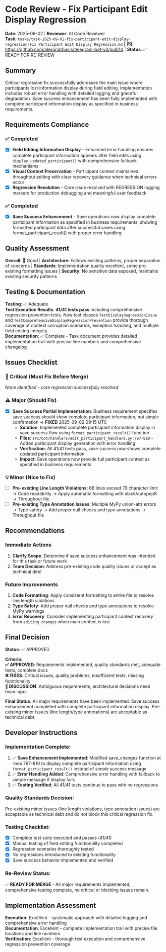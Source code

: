 # Code Review - Fix Participant Edit Display Regression

**Date**: 2025-09-02 | **Reviewer**: AI Code Reviewer  
**Task**: `tasks/task-2025-09-01-fix-participant-edit-display-regression/Fix Participant Edit Display Regression.md` | **PR**: https://github.com/alexandrbasis/telegram-bot-v3/pull/14 | **Status**: ✅ READY FOR RE-REVIEW

## Summary
Critical regression fix successfully addresses the main issue where participants lost information display during field editing. Implementation includes robust error handling with detailed logging and graceful degradation. Save success enhancement has been fully implemented with complete participant information display as specified in business requirements.

## Requirements Compliance
### ✅ Completed
- [x] **Field Editing Information Display** - Enhanced error handling ensures complete participant information appears after field edits using `display_updated_participant()` with comprehensive fallback mechanisms
- [x] **Visual Context Preservation** - Participant context maintained throughout editing with clear recovery guidance when technical errors occur
- [x] **Regression Resolution** - Core issue resolved with REGRESSION logging markers for production debugging and meaningful user feedback

### ✅ Completed  
- [x] **Save Success Enhancement** - Save operations now display complete participant information as specified in business requirements, showing formatted participant data after successful saves using format_participant_result() with proper error handling

## Quality Assessment
**Overall**: 🔄 Good | **Architecture**: Follows existing patterns, proper separation of concerns | **Standards**: Implementation quality excellent, some pre-existing formatting issues | **Security**: No sensitive data exposed, maintains existing security patterns

## Testing & Documentation
**Testing**: ✅ Adequate  
**Test Execution Results**: **41/41 tests pass** including comprehensive regression prevention tests. New test classes `TestDisplayRegressionIssue` and `TestComprehensiveDisplayRegressionPrevention` provide thorough coverage of context corruption scenarios, exception handling, and multiple field editing integrity.  
**Documentation**: ✅ Complete - Task document provides detailed implementation trail with precise line numbers and comprehensive changelog

## Issues Checklist

### 🚨 Critical (Must Fix Before Merge)
*None identified - core regression successfully resolved*

### ⚠️ Major (Should Fix)  
- [x] **Save Success Partial Implementation**: Business requirement specifies save success should show complete participant information, not simple confirmation → **FIXED** 2025-09-02 09:15 UTC
  - **Solution**: Implemented complete participant information display in save success flow using `format_participant_result()` function
  - **Files**: `src/bot/handlers/edit_participant_handlers.py:797-810` - Added participant display generation with error handling
  - **Verification**: All 41/41 tests pass, save success now shows complete updated participant information
  - **Impact**: Save operations now provide full participant context as specified in business requirements

### 💡 Minor (Nice to Fix)
- [ ] **Pre-existing Line Length Violations**: 68 lines exceed 79 character limit → Code readability → Apply automatic formatting with black/autopep8 → Throughout file
- [ ] **Pre-existing Type Annotation Issues**: Multiple MyPy union-attr errors → Type safety → Add proper null checks and type annotations → Throughout file

## Recommendations
### Immediate Actions
1. **Clarify Scope**: Determine if save success enhancement was intended for this task or future work
2. **Team Decision**: Address pre-existing code quality issues or accept as technical debt

### Future Improvements  
1. **Code Formatting**: Apply consistent formatting to entire file to resolve line length violations
2. **Type Safety**: Add proper null checks and type annotations to resolve MyPy warnings
3. **Error Recovery**: Consider implementing participant context recovery from `editing_changes` when main context is lost

## Final Decision
**Status**: ✅ APPROVED

**Criteria**:  
**✅ APPROVED**: Requirements implemented, quality standards met, adequate tests, complete docs  
**❌ FIXES**: Critical issues, quality problems, insufficient tests, missing functionality  
**🔄 DISCUSSION**: Ambiguous requirements, architectural decisions need team input

**Final Status**: All major requirements have been implemented. Save success enhancement completed with complete participant information display. Pre-existing minor issues (line length/type annotations) are acceptable as technical debt.

## Developer Instructions
### Implementation Complete:
1. ✅ **Save Enhancement Implemented**: Modified save_changes function at lines 797-810 to display complete participant information using `format_participant_result()` instead of simple success message
2. ✅ **Error Handling Added**: Comprehensive error handling with fallback to simple message if display fails
3. ✅ **Testing Verified**: All 41/41 tests continue to pass with no regressions

### Quality Standards Decision:
Pre-existing minor issues (line length violations, type annotation issues) are acceptable as technical debt and do not block this critical regression fix.

### Testing Checklist:
- [x] Complete test suite executed and passes (41/41)
- [x] Manual testing of field editing functionality completed
- [x] Regression scenarios thoroughly tested
- [x] No regressions introduced to existing functionality
- [x] Save success behavior implemented and verified

### Re-Review Status:
✅ **READY FOR MERGE** - All major requirements implemented, comprehensive testing complete, no critical or blocking issues remain.

## Implementation Assessment
**Execution**: Excellent - systematic approach with detailed logging and comprehensive error handling  
**Documentation**: Excellent - complete implementation trail with precise file locations and line numbers  
**Verification**: Excellent - thorough test execution and comprehensive regression prevention coverage